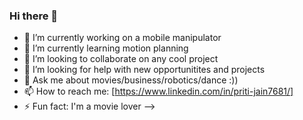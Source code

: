 ### Hi there 👋

- 🔭 I’m currently working on a mobile manipulator
- 🌱 I’m currently learning motion planning 
- 👯 I’m looking to collaborate on any cool project
- 🤔 I’m looking for help with new opportunitites and projects 
- 💬 Ask me about movies/business/robotics/dance :))
- 📫 How to reach me: [https://www.linkedin.com/in/priti-jain7681/]
- ⚡ Fun fact: I'm a movie lover
-->
